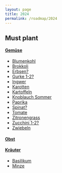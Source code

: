 ```yaml
---
layout: page
title: 2024
permalink: /roadmap/2024
---
```


## Must plant

#### <u>Gemüse<u>

- Blumenkohl
- Brokkoli
- Erbsen?
- Gurke 1-2?
- Ingwer
- Karotten
- Kartoffeln
- Knoblauch Sommer
- Paprika
- Spinat?
- Tomate
- Zitronengrass
- Zucchini 1-2?
- Zwiebeln

#### <u>Obst<u>

#### <u>Kräuter<u>

- Basilikum
- Minze
